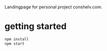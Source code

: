 Landingpage for personal project conshelv.com.

# getting started

```bash
npm install
npm start
```